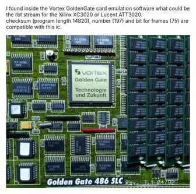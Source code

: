 I found inside the Vortex GoldenGate card emulation software what could be the rbt stream for the Xilinx XC3020 or Lucent ATT3020.<br>
checksum (program length 14820), number (197) and bit for frames (75) are compatible with this ic.

![alt text](https://github.com/na103/Dueottosei/blob/main/img/goldengate.png "mystery chip")
